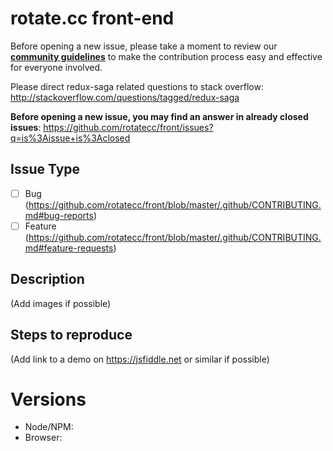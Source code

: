 # rotate.cc front-end

Before opening a new issue, please take a moment to review our [**community guidelines**](https://github.com/rotatecc/front/blob/master/.github/CONTRIBUTING.md) to make the contribution process easy and effective for everyone involved.

Please direct redux-saga related questions to stack overflow:
http://stackoverflow.com/questions/tagged/redux-saga

**Before opening a new issue, you may find an answer in already closed issues**:
https://github.com/rotatecc/front/issues?q=is%3Aissue+is%3Aclosed

## Issue Type

- [ ] Bug (https://github.com/rotatecc/front/blob/master/.github/CONTRIBUTING.md#bug-reports)
- [ ] Feature (https://github.com/rotatecc/front/blob/master/.github/CONTRIBUTING.md#feature-requests)

## Description

(Add images if possible)

## Steps to reproduce

(Add link to a demo on https://jsfiddle.net or similar if possible)

# Versions

- Node/NPM:
- Browser:
